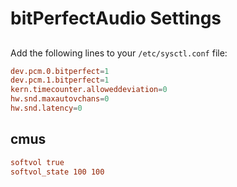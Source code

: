# bitPerfectAudio Settings

##
Add the following lines to your `/etc/sysctl.conf` file:

```conf
dev.pcm.0.bitperfect=1
dev.pcm.1.bitperfect=1
kern.timecounter.alloweddeviation=0
hw.snd.maxautovchans=0
hw.snd.latency=0
```

## cmus
```conf
softvol true
softvol_state 100 100
```
